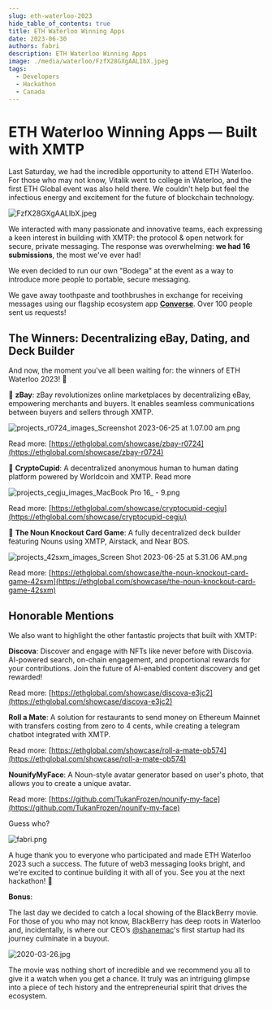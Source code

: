 ```yaml
---
slug: eth-waterloo-2023
hide_table_of_contents: true
title: ETH Waterloo Winning Apps
date: 2023-06-30
authors: fabri
description: ETH Waterloo Winning Apps
image: ./media/waterloo/FzfX28GXgAALIbX.jpeg
tags:
  - Developers
  - Hackathon
  - Canada
---
```


# ETH Waterloo Winning Apps — Built with XMTP

Last Saturday, we had the incredible opportunity to attend ETH Waterloo. For those who may not know, Vitalik went to college in Waterloo, and the first ETH Global event was also held there. We couldn't help but feel the infectious energy and excitement for the future of blockchain technology.

![FzfX28GXgAALIbX.jpeg](./media/waterloo/FzfX28GXgAALIbX.jpeg)

<!--truncate-->

We interacted with many passionate and innovative teams, each expressing a keen interest in building with XMTP: the protocol & open network for secure, private messaging. The response was overwhelming: **we had 16 submissions**, the most we've ever had!

We even decided to run our own "Bodega" at the event as a way to introduce more people to portable, secure messaging.

We gave away toothpaste and toothbrushes in exchange for receiving messages using our flagship ecosystem app **[Converse](https://getconverse.app/)**. Over 100 people sent us requests!

## The Winners: Decentralizing eBay, Dating, and Deck Builder

And now, the moment you've all been waiting for: the winners of ETH Waterloo 2023! 🥁

🥇 **zBay**: zBay revolutionizes online marketplaces by decentralizing eBay, empowering merchants and buyers. It enables seamless communications between buyers and sellers through XMTP.

![projects_r0724_images_Screenshot 2023-06-25 at 1.07.00 am.png](./media/waterloo/projects_r0724_images_Screenshot_2023-06-25_at_1.07.00_am.png)

Read more: [https://ethglobal.com/showcase/zbay-r0724](https://ethglobal.com/showcase/zbay-r0724)

🥈 **CryptoCupid**: A decentralized anonymous human to human dating platform powered by Worldcoin and XMTP. Read more

![projects_cegju_images_MacBook Pro 16_ - 9.png](./media/waterloo/projects_cegju_images_MacBook_Pro_16__-_9.png)

Read more: [https://ethglobal.com/showcase/cryptocupid-cegju](https://ethglobal.com/showcase/cryptocupid-cegju)

🥉 **The Noun Knockout Card Game**: A fully decentralized deck builder featuring Nouns using XMTP, Airstack, and Near BOS.

![projects_42sxm_images_Screen Shot 2023-06-25 at 5.31.06 AM.png](./media/waterloo/projects_42sxm_images_Screen_Shot_2023-06-25_at_5.31.06_AM.png)

Read more: [https://ethglobal.com/showcase/the-noun-knockout-card-game-42sxm](https://ethglobal.com/showcase/the-noun-knockout-card-game-42sxm)

## Honorable Mentions

We also want to highlight the other fantastic projects that built with XMTP:

**Discova**: Discover and engage with NFTs like never before with Discovia. AI-powered search, on-chain engagement, and proportional rewards for your contributions. Join the future of AI-enabled content discovery and get rewarded!

Read more: [https://ethglobal.com/showcase/discova-e3jc2](https://ethglobal.com/showcase/discova-e3jc2)

**Roll a Mate**: A solution for restaurants to send money on Ethereum Mainnet with transfers costing from zero to 4 cents, while creating a telegram chatbot integrated with XMTP.

Read more: [https://ethglobal.com/showcase/roll-a-mate-ob574](https://ethglobal.com/showcase/roll-a-mate-ob574)

**NounifyMyFace**: A Noun-style avatar generator based on user's photo, that allows you to create a unique avatar.

Read more: [https://github.com/TukanFrozen/nounify-my-face](https://github.com/TukanFrozen/nounify-my-face)

Guess who?

![fabri.png](./media/waterloo/fabri.png)

A huge thank you to everyone who participated and made ETH Waterloo 2023 such a success. The future of web3 messaging looks bright, and we're excited to continue building it with all of you. See you at the next hackathon! 🚀

**Bonus**:

The last day we decided to catch a local showing of the BlackBerry movie. For those of you who may not know, BlackBerry has deep roots in Waterloo and, incidentally, is where our CEO’s [@shanemac](https://twitter.com/ShaneMac)'s first startup had its journey culminate in a buyout.

![2020-03-26.jpg](./media/waterloo/2020-03-26.jpg)

The movie was nothing short of incredible and we recommend you all to give it a watch when you get a chance. It truly was an intriguing glimpse into a piece of tech history and the entrepreneurial spirit that drives the ecosystem.
